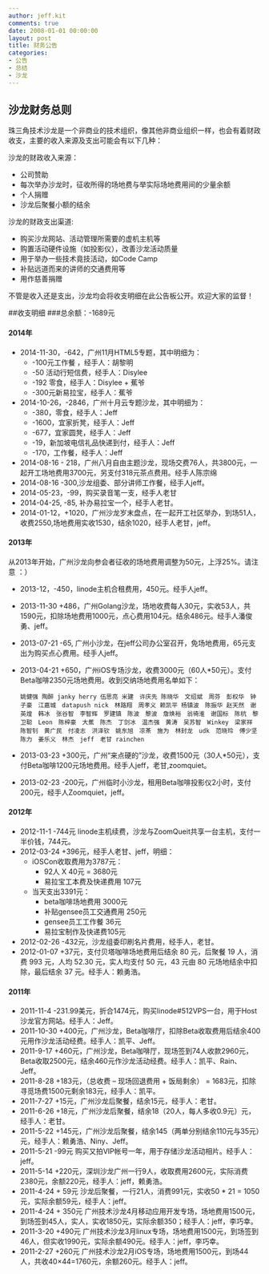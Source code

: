 ```yaml
---
author: jeff.kit
comments: true
date: 2008-01-01 00:00:00
layout: post
title: 财务公告
categories:
- 公告
- 总结
- 沙龙
---
```


## 沙龙财务总则

珠三角技术沙龙是一个非商业的技术组织，像其他非商业组织一样，也会有着财政收支，主要的收入来源及支出可能会有以下几种：

沙龙的财政收入来源：

* 公司赞助
* 每次举办沙龙时，征收所得的场地费与举实际场地费用间的少量余额
* 个人捐赠
* 沙龙后聚餐小额的结余

沙龙的财政支出渠道:

* 购买沙龙网站、活动管理所需要的虚机主机等
* 购置活动硬件设施（如投影仪），改善沙龙活动质量
* 用于举办一些技术竟技活动，如Code Camp
* 补贴远道而来的讲师的交通费用等
* 用作慈善捐赠

不管是收入还是支出，沙龙均会将收支明细在此公告板公开。欢迎大家的监督！

##收支明细
###总余额：-1689元
#### 2014年
* 2014-11-30，-642，广州11月HTML5专题，其中明细为：
    * -100元工作餐 ，经手人：胡黎明
    * -50 活动行短信费，经手人：Disylee
    * -192 零食，经手人：Disylee + 蕉爷
    * -300元新易拉宝，经手人：蕉爷
* 2014-10-26，-2846，广州十月云专题沙龙，其中明细为：
    * -380，零食，经手人：Jeff
    * -1600，宜家折凳，经手人：Jeff
    * -677，宜家圆凳，经手人：Jeff
    * -19，新加坡电信礼品快递到付，经手人：Jeff
    * -170，工作餐，经手人：Jeff
* 2014-08-16 - 218，广州八月自由主题沙龙，现场交费76人，共3800元，一起开工场地费用3700元，另支付318元茶点费用。经手人陈宗绵
* 2014-08-16 -300,沙龙组委、部分讲师工作餐，经手人jeff。
* 2014-05-23，-99，购买录音笔一支，经手人老甘
* 2014-04-25, -85, 补办易拉宝一个，经手人老甘。
* 2014-01-12，+1020，广州沙龙岁末盘点，在一起开工社区举办，到场51人，收费2550,场地费用实收1530，结余1020，经手人老甘，jeff。

#### 2013年
从2013年开始，广州沙龙向参会者征收的场地费用调整为50元，上浮25%。请注意 ：）

* 2013-12，-450，linode主机合租费用，450元。经手人jeff。
* 2013-11-30 +486，广州Golang沙龙，场地收费每人30元，实收53人，共1590元，扣除场地费用1000元，点心费用104元。结余486元。经手人潘俊勇、jeff。
* 2013-07-21 -65, 广州小沙龙，在jeff公司办公室召开，免场地费用，65元支出为购买点心费用。经手人jeff。
* 2013-04-21 +650，广州iOS专场沙龙，收费3000元（60人*50元）。支付Beta咖啡2350元场地费用。收到交纳场地费用名单如下：

	`姚健强 陶醉 janky herry 伍思亮 米建　许庆先 陈晓华　文绍斌　周芬　彭权华　钟子豪　江嘉城　datapush nick　林路翔　周孝义 赖凯平 杨镇波　陈振华 赵天然　谢英煌　韩冰　张谷智　李智辉　罗建镇　陈波　黎波　詹焕裕　翁徛淮　谢国标　陈杭　黎卫聪　Leon　陈梓豪　大蕉　陈杰　丁剑冰　温杰强　黄涛　吴苏智　Winkey　梁家祥　陈智钊　黄广民　付凌志　洪泽钦　姚东旭　凉茶　施为　林封龙　udk　范晓玲　傅少坚　陈力　姜乐义　林杰　jeff　老甘 rainchen`
* 2013-03-23 +300元，广州“来点硬的”沙龙，收费1500元（30人*50元），支付Beta咖啡1200元场地费用。经手人jeff，老甘,zoomquiet。
* 2013-02-23 -200元，广州临时小沙龙，租用Beta咖啡投影仪2小时，支付200元，经手人Zoomquiet，jeff。

#### 2012年
* 2012-11-1 -744元 linode主机续费，沙龙与ZoomQueit共享一台主机，支付一半价钱，744元。
* 2012-03-24 +396元，经手人老甘、jeff，明细：
	* iOSCon收取费用为3787元：
		* 92人 X 40元 = 3680元
		* 易拉宝工本费及快递费用 107元
	* 当天支出3391元：
		* beta咖啡场地费用 3000元
		* 补贴gensee员工交通费用 250元
		* gensee员工工作餐 36元
		* 易拉宝制作及快递费105元
* 2012-02-26 -432元，沙龙组委印刷名片费用，经手人，老甘。
* 2012-01-07 +37元，支付贝塔咖啡场地费用后结余 80 元，后聚餐 19 人，消费 993 元，人均 52.30 元，实人均支付 50 元，43 元由 80 元场地结余中扣除，最后结余 37 元。经手人：赖勇浩。

#### 2011年
* 2011-11-4 -231.99美元，折合1474元，购买linode#512VPS一台，用于Host沙龙官方网站。经手人：Jeff。
* 2011-10-30 +400元，广州沙龙，Beta咖啡厅，扣除Beta收取费用后结余400元用作沙龙活动经费。经手人：凯平、Jeff。
* 2011-9-17 +460元，广州沙龙，Beta咖啡厅，现场签到74人收款2960元，Beta收取2500元，结余460元作沙龙活动经费。经手人：凯平、Rain、Jeff。
* 2011-8-28 +183元，（总收费 – 现场回退费用 + 饭局剩余） = 1683元，扣除寻觅场费1500元剩余183元，经手人：凯平。
* 2011-7-27 +15元，广州沙龙后聚餐，结余15元，经手人：老甘。
* 2011-6-26 +18元，广州沙龙后聚餐，结余18（20人，每人多收0.9元）元，经手人：老甘。
* 2011-5-22 +145元，广州沙龙后聚餐，结余145（两单分别结余110元与35元）元，经手人：赖勇浩、Niny、Jeff。
* 2011-5-21 -99元 购买又拍VIP帐号一年，用于存储沙龙活动相片。经手人：jeff。
* 2011-5-14 +220元，深圳沙龙广州一行9人，收取费用2600元，实际消费2380元，余额220元，经手人：jeff，赖勇浩。
* 2011-4-24 + 59元 沙龙后聚餐，一行21人，消费991元，实收50 * 21 = 1050元，实际余额59元，经手人：jeff。
* 2011-4-24 + 350元 广州技术沙龙4月移动应用开发专场，场地费用1500元，到场签到45人，实人，实收1850元，实际余额350；经手人：jeff，李巧幸。
* 2011-3-20 +490元 广州技术沙龙3月linux专场，场地费用1500元，到场签到46人，但实收1990元，实际余额490元。经手人：jeff，李巧幸。
* 2011-2-27 +260元 广州技术沙龙2月iOS专场，场地费用1500元，到场44人，共收40×44=1760元，余额260元。经手人：jeff。
